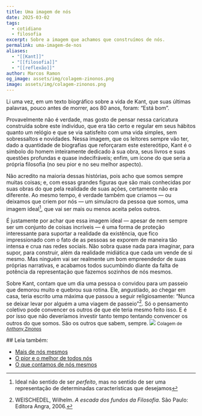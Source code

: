 ```yaml
---
title: Uma imagem de nós
date: 2025-03-02
tags:
  - cotidiano
  - filosofia
excerpt: Sobre a imagem que achamos que construímos de nós.
permalink: uma-imagem-de-nos
aliases:
  - "[[Kant]]"
  - "[[filosofia]]"
  - "[[reflexão]]"
author: Marcos Ramon
og_image: assets/img/colagem-zinonos.png
image: assets/img/colagem-zinonos.png
---
```

Li uma vez, em um texto biográfico sobre a vida de Kant, que suas últimas palavras, pouco antes de morrer, aos 80 anos, foram: “Está bom”.

Provavelmente não é verdade, mas gosto de pensar nessa caricatura construída sobre este indivíduo, que era tão certo e regular em seus hábitos quanto um relógio e que se via satisfeito com uma vida simples, sem sobressaltos e novidades. Nessa imagem, que os leitores sempre vão ter, dado a quantidade de biografias que reforçaram este estereótipo, Kant é o símbolo do homem inteiramente dedicado à sua obra, seus livros e suas questões profundas e quase indecifráveis; enfim, um ícone do que seria a própria filosofia (no seu pior e no seu melhor aspecto).

Não acredito na maioria dessas histórias, pois acho que somos sempre muitas coisas; e, com essas grandes figuras que são mais conhecidas por suas obras do que pela realidade de suas ações, certamente não era diferente. Ao mesmo tempo, é verdade também que criamos — ou deixamos que criem por nós — um simulacro da pessoa que somos, uma imagem ideal[^1], que vai ser mais ou menos aceita pelos outros.

É justamente por achar que essa imagem ideal — apesar de nem sempre ser um conjunto de coisas incríveis — é uma forma de proteção interessante para suportar a realidade da existência, que fico impressionado com o fato de as pessoas se exporem de maneira tão intensa e crua nas redes sociais. Não sobra quase nada para imaginar, para supor, para construir, além da realidade midiática que cada um vende de si mesmo. Mas ninguém vai ser realmente um bom empreendedor de suas próprias narrativas, e acabamos todos sucumbindo diante da falta de potência da representação que fazemos sozinhos de nós mesmos.

Sobre Kant, contam que um dia uma pessoa o convidou para um passeio que demorou muito e quebrou sua rotina. Ele, angustiado, ao chegar em casa, teria escrito uma máxima que passou a seguir religiosamente: “Nunca se deixar levar por alguém a uma viagem de passeio”[^2]. Só o pensamento coletivo pode convencer os outros de que ele teria mesmo feito isso. E é por isso que não deveríamos investir tanto tempo tentando convencer os outros do que somos. São os outros que sabem, sempre.
<img src="/assets/img/colagem-zinonos.png">
<small>Colagem de <a href="https://www.anthonyzinonos.com/">Anthony Zinonos</a></small>


[^1]: Ideal não sentido de ser *perfeito*, mas no sentido de ser uma representação de determinadas características que desejamos 
[^2]: WEISCHEDEL, Wilhelm. *A escada dos fundos da Filosofia*. São Paulo: Editora Angra, 2006.

<div class="leia-tambem" markdown="1">
## Leia também:

- <a href="/mais-de-nos-mesmos">Mais de nós mesmos</a>
- <a href="/o-pior-e-o-melhor-de-todos-nos">O pior e o melhor de todos nós</a>
- <a href="/o-que-contamos-de-nos-mesmos">O que contamos de nós mesmos</a>
</div>
